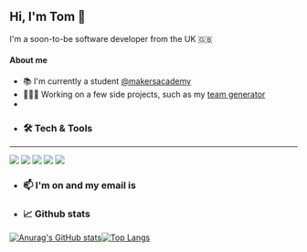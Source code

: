 ## Hi, I'm Tom 👋

I'm a soon-to-be software developer from the UK 🇬🇧

#### About me
- 📚 I'm currently a student [@makersacademy](https://github.com/makersacademy)
- 🧑🏼‍💻 Working on a few side projects, such as my [team generator](https://github.com/tomal02/team-generator)
- 
- ### 🛠 Tech & Tools
***
![](https://img.shields.io/badge/OS-Windows-informational?style=flat&logo=windows&logoColor=white&color=007ACC)
![](https://img.shields.io/badge/OS-MacOS-informational?style=flat&logo=macos&logoColor=white&color=007ACC)
![](https://img.shields.io/badge/Editor-VSCode-informational?style=flat&logo=visualstudiocode&logoColor=white&color=007ACC)
![](https://img.shields.io/badge/Code-Ruby-informational?style=flat&logo=ruby&logoColor=white&color=007ACC)
![](https://img.shields.io/badge/Code-JavaScript-informational?style=flat&logo=javascript&logoColor=white&color=007ACC)
- ### 📫 I'm on    and my email is 

- ### 📈 Github stats

[![Anurag's GitHub stats](https://github-readme-stats.vercel.app/api?username=tomal02&show_icons=true&icon_color=007ACC&theme=github_dark&title_color=F7F7F7)](https://github.com/anuraghazra/github-readme-stats)[![Top Langs](https://github-readme-stats.vercel.app/api/top-langs/?username=tomal02&layout=compact&theme=github_dark&title_color=F7F7F7)](https://github.com/anuraghazra/github-readme-stats)

